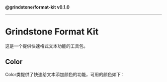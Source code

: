 **@grindstone/format-kit v0.1.0**

***

# Grindstone Format Kit
这是一个提供快速格式文本功能的工具包。

## Color
Color类提供了快速给文本添加颜色的功能，可用的颜色如下：
